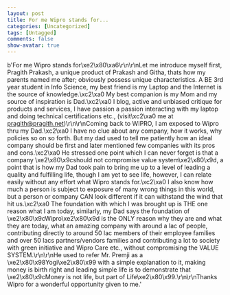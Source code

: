```yaml
---
layout: post
title: For me Wipro stands for...
categories: [Uncategorized]
tags: [Untagged]
comments: false
show-avatar: true
---
```


b'For me Wipro stands for\xe2\x80\xa6\r\n\r\nLet me introduce myself first, Pragith Prakash, a unique product of Prakash and Githa, thats how my parents named me after; obviously possess unique characteristics. A BE 3rd year student in Info Science, my best friend is my Laptop and the Internet is the source of knowledge.\xc2\xa0 My best companion is my Mom and my source of inspiration is Dad.\xc2\xa0 I blog, active and unbiased critique for products and services, I have passion a passion interacting with my laptop and doing technical certifications etc., (visit\xc2\xa0 me at pragith@pragith.net)\r\n\r\nComing back to WIPRO, I am exposed to Wipro thru my Dad.\xc2\xa0 I have no clue about any company, how it works, why policies so on so forth. But my dad used to tell me patiently how an ideal company should be first and later mentioned few companies with its pros and cons.\xc2\xa0 He stressed one point which I can never forget is that a company \xe2\x80\x9cshould not compromise value system\xe2\x80\x9d, a point that is how my Dad took pain to bring me up to a level of leading a quality and fulfilling life, though I am yet to see life, however, I can relate easily without any effort what Wipro stands for.\xc2\xa0 I also know how much a person is subject to exposure of many wrong things in this world, but a person or company CAN look different if it can withstand the wind that hit us.\xc2\xa0 The foundation with which I was brought up is THE one reason what I am today, similarly, my Dad says the foundation of \xe2\x80\x9cWipro\xe2\x80\x9d is the ONLY reason why they are and what they are today, what an amazing company with around a lac of people, contributing directly to around 50 lac members of their employee families and over 50 lacs partners/vendors families and contributing a lot to society with green initiative and Wipro Care etc., without compromising the VALUE SYSTEM.\r\n\r\nHe used to refer Mr. Premji as a \xe2\x80\x98Yogi\xe2\x80\x99 with a simple explanation to it, making money is birth right and leading simple life is to demonstrate that \xe2\x80\x9cMoney is not life, but part of Life\xe2\x80\x99.\r\n\r\nThanks Wipro for a wonderful opportunity given to me.'
